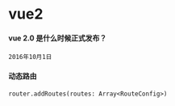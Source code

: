 # vue2

#### vue 2.0 是什么时候正式发布？

`2016年10月1日`

#### 动态路由

`router.addRoutes(routes: Array<RouteConfig>)`

